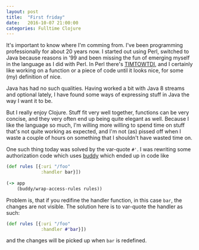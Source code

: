 ```yaml
---
layout: post
title:  "First friday"
date:   2016-10-07 21:00:00
categories: Fulltime Clojure
---
```


It's important to know where I'm comming from. I've been programming professionally for about 20 years now. I started out using Perl,
switched to Java because reasons in '99 and been missing the fun of emerging myself in the language as I did with Perl. In Perl there's
[TIMTOWTDI](https://en.wiktionary.org/wiki/TIMTOWTDI), and I certainly like working on a function or a piece of code until it looks nice, 
for some (my) definition of nice.

Java has had no such qualities. Having worked a bit with Java 8 streams and optional lately, I have found some ways of expressing stuff in 
Java the way I want it to be.

But I really enjoy Clojure. Stuff fit very well together, functions can be very concise, and they very often end up being quite elegant as well.
Because I like the language so much, I'm willing more willing to spend time on stuff that's not quite working as expected, and I'm not (as)
pissed off when I waste a couple of hours on something that I shouldn't have wasted time on.

One such thing today was solved by the var-quote `#'`. I was rewriting some authorization code which uses 
[buddy](https://funcool.github.io/buddy-auth/latest/#access-rules) which ended up in code like

```clojure
(def rules [{:uri "/foo"
             :handler bar}])
             
(-> app
    (buddy/wrap-access-rules rules))
```

Problem is, that if you redifine the handler function, in this case `bar`, the changes are not visible. The solution here is to var-quote
the handler as such:

```clojure
(def rules [{:uri "/foo"
             :handler #'bar}])
```

and the changes will be picked up when `bar` is redefined.
